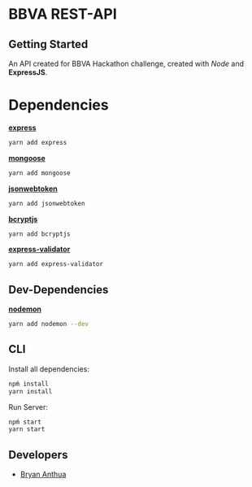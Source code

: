 # BBVA REST-API

## Getting Started

An API created for BBVA Hackathon challenge, created with *Node* and **ExpressJS**.

# Dependencies

[**express**](https://www.npmjs.com/package/express)
```sh
yarn add express
```

[**mongoose**](https://www.npmjs.com/package/mongoose)
```sh
yarn add mongoose
```

[**jsonwebtoken**](https://www.npmjs.com/package/jsonwebtoken)
```sh
yarn add jsonwebtoken
```

[**bcryptjs**](https://www.npmjs.com/package/bcryptjs)
```sh
yarn add bcryptjs
```

[**express-validator**](https://www.npmjs.com/package/express-validator)
```sh
yarn add express-validator
```

## Dev-Dependencies

[**nodemon**](https://www.npmjs.com/package/nodemon)
```sh
yarn add nodemon --dev
```

## CLI

Install all dependencies:
```sh
npḿ install
yarn install
```

Run Server:
```sh
npḿ start
yarn start
```

## Developers

* [Bryan Anthua](https://github.com/bamml)